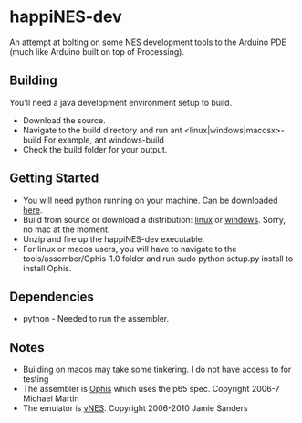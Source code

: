 happiNES-dev
============

An attempt at bolting on some NES development tools to the Arduino PDE (much like Arduino built on top of Processing).

Building
--------
You'll need a java development environment setup to build.
* Download the source.
* Navigate to the build directory and run 
  ant <linux|windows|macosx>-build 
For example, 
  ant windows-build
* Check the build folder for your output.

Getting Started
---------------
* You will need python running on your machine.  Can be downloaded [here](http://www.python.org/getit/).
* Build from source or download a distribution: [linux](http://www.mediocreradio.com/happiNES-dev/downloads/linux/happiNES-dev-001.zip) or [windows](http://www.mediocreradio.com/happiNES-dev/downloads/windows/happiNES-dev-001.zip).  Sorry, no mac at the moment.
* Unzip and fire up the happiNES-dev executable.
* For linux or macos users, you will have to navigate to the tools/assember/Ophis-1.0 folder and run 
  sudo python setup.py install
to install Ophis.

Dependencies
-----------
* python - Needed to run the assembler.

Notes
-----
* Building on macos may take some tinkering.  I do not have access to for testing 
* The assembler is [Ophis](https://hkn.eecs.berkeley.edu/~mcmartin/ophis/) which uses the p65 spec.  Copyright 2006-7 Michael Martin
* The emulator is [vNES](http://www.thatsanderskid.com/programming/vnes/index.html).  Copyright 2006-2010 Jamie Sanders